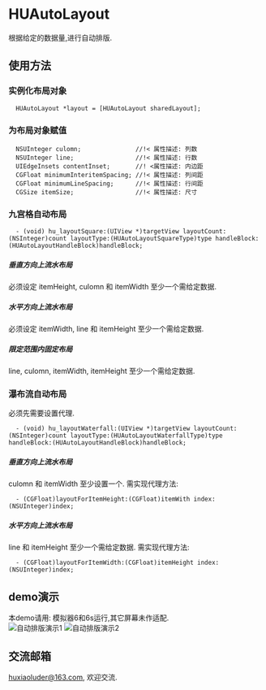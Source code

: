 # HUAutoLayout
根据给定的数据量,进行自动排版.


## 使用方法

### 实例化布局对象
```Objc
  HUAutoLayout *layout = [HUAutoLayout sharedLayout];
```

### 为布局对象赋值
```Objc
  NSUInteger culomn;               //!< 属性描述: 列数  
  NSUInteger line;                 //!< 属性描述: 行数
  UIEdgeInsets contentInset;       //! <属性描述: 内边距
  CGFloat minimumInteritemSpacing; //!< 属性描述: 列间距
  CGFloat minimumLineSpacing;      //!< 属性描述: 行间距
  CGSize itemSize;                 //!< 属性描述: 尺寸
```
### 九宫格自动布局
```Objc
  - (void) hu_layoutSquare:(UIView *)targetView layoutCount:(NSInteger)count layoutType:(HUAutoLayoutSquareType)type handleBlock:(HUAutoLayoutHandleBlock)handleBlock;
```

##### 垂直方向上流水布局
必须设定 itemHeight, culomn 和 itemWidth 至少一个需给定数据.

##### 水平方向上流水布局
必须设定 itemWidth, line 和 itemHeight 至少一个需给定数据.

##### 限定范围内固定布局
line, culomn, itemWidth, itemHeight 至少一个需给定数据.

### 瀑布流自动布局
必须先需要设置代理.
```Objc
  - (void) hu_layoutWaterfall:(UIView *)targetView layoutCount:(NSInteger)count layoutType:(HUAutoLayoutWaterfallType)type handleBlock:(HUAutoLayoutHandleBlock)handleBlock;
```

##### 垂直方向上流水布局
culomn 和 itemWidth 至少设置一个.
需实现代理方法:
```Objc
  - (CGFloat)layoutForItemHeight:(CGFloat)itemWith index:(NSUInteger)index;
```

##### 水平方向上流水布局
line 和 itemHeight 至少一个需给定数据.
需实现代理方法:
```Objc
  - (CGFloat)layoutForItemWidth:(CGFloat)itemHeight index:(NSUInteger)index;
```

## demo演示
本demo请用: 模拟器6和6s运行,其它屏幕未作适配.<br>
  ![自动排版演示1](https://github.com/huxiaoluder/HUAutoLayout/blob/master/Sourse/自动排版演示1.gif "自动排版演示1")
  ![自动排版演示2](https://github.com/huxiaoluder/HUAutoLayout/blob/master/Sourse/自动排版演示2.gif "自动排版演示2")

## 交流邮箱
huxiaoluder@163.com, 欢迎交流.








